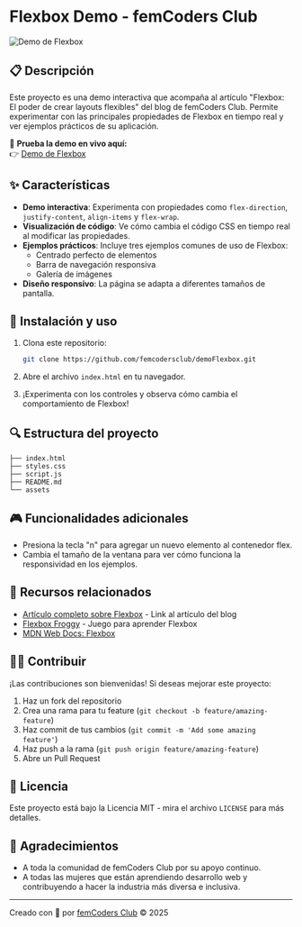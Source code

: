 # Flexbox Demo - femCoders Club

![Demo de Flexbox](assets/demo.gif)

## 📋 Descripción

Este proyecto es una demo interactiva que acompaña al artículo "Flexbox: El poder de crear layouts flexibles" del blog de femCoders Club. Permite experimentar con las principales propiedades de Flexbox en tiempo real y ver ejemplos prácticos de su aplicación.

🔗 **Prueba la demo en vivo aquí:**  
👉 [Demo de Flexbox](https://femcodersclub.github.io/demoFlexbox/)

## ✨ Características

- **Demo interactiva**: Experimenta con propiedades como `flex-direction`, `justify-content`, `align-items` y `flex-wrap`.
- **Visualización de código**: Ve cómo cambia el código CSS en tiempo real al modificar las propiedades.
- **Ejemplos prácticos**: Incluye tres ejemplos comunes de uso de Flexbox:
  - Centrado perfecto de elementos
  - Barra de navegación responsiva
  - Galería de imágenes
- **Diseño responsivo**: La página se adapta a diferentes tamaños de pantalla.

## 🚀 Instalación y uso

1. Clona este repositorio:

   ```bash
   git clone https://github.com/femcodersclub/demoFlexbox.git
   ```

2. Abre el archivo `index.html` en tu navegador.

3. ¡Experimenta con los controles y observa cómo cambia el comportamiento de Flexbox!

## 🔍 Estructura del proyecto

```flexbox-demo/
├── index.html
├── styles.css
├── script.js
├── README.md
└── assets
```

## 🎮 Funcionalidades adicionales

- Presiona la tecla "n" para agregar un nuevo elemento al contenedor flex.
- Cambia el tamaño de la ventana para ver cómo funciona la responsividad en los ejemplos.

## 🔗 Recursos relacionados

- [Artículo completo sobre Flexbox](https://femcoders-club.com/blog/flexbox-el-poder-de-crear-layouts-flexibles) - Link al artículo del blog
- [Flexbox Froggy](https://flexboxfroggy.com/#es) - Juego para aprender Flexbox
- [MDN Web Docs: Flexbox](https://developer.mozilla.org/es/docs/Web/CSS/CSS_Flexible_Box_Layout)

## 👩‍💻 Contribuir

¡Las contribuciones son bienvenidas! Si deseas mejorar este proyecto:

1. Haz un fork del repositorio
2. Crea una rama para tu feature (`git checkout -b feature/amazing-feature`)
3. Haz commit de tus cambios (`git commit -m 'Add some amazing feature'`)
4. Haz push a la rama (`git push origin feature/amazing-feature`)
5. Abre un Pull Request

## 📄 Licencia

Este proyecto está bajo la Licencia MIT - mira el archivo `LICENSE` para más detalles.

## 💜 Agradecimientos

- A toda la comunidad de femCoders Club por su apoyo continuo.
- A todas las mujeres que están aprendiendo desarrollo web y contribuyendo a hacer la industria más diversa e inclusiva.

---

Creado con 💜 por [femCoders Club](https://github.com/femcoders-club) © 2025